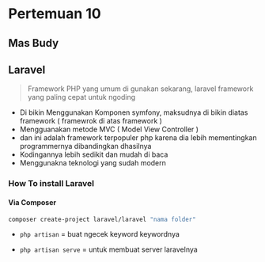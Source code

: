 # Pertemuan 10
## Mas Budy


## Laravel
> Framework PHP yang umum di gunakan sekarang, laravel framework yang paling cepat untuk ngoding

- Di bikin Menggunakan Komponen symfony, maksudnya di bikin diatas framework ( framewrok di atas framework )
- Mengguanakan metode MVC ( Model View Controller )
- dan ini adalah framework terpopuler php karena dia lebih mementingkan programmernya dibandingkan dhasilnya
- Kodingannya lebih sedikit dan mudah di baca
- Menggunakna teknologi yang sudah modern

### How To install Laravel

#### Via Composer 

```bash
composer create-project laravel/laravel "nama folder"
```

- `php artisan` = buat ngecek keyword keywordnya

- `php artisan serve`  = untuk membuat server laravelnya









